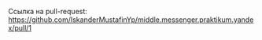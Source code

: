 Ссылка на pull-request:
https://github.com/IskanderMustafinYp/middle.messenger.praktikum.yandex/pull/1

